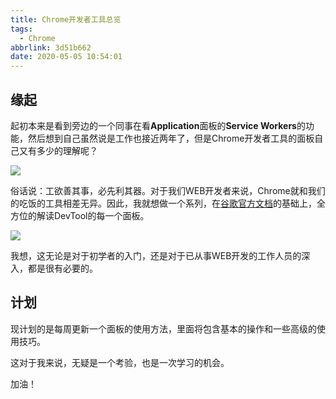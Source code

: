 ```yaml
---
title: Chrome开发者工具总览
tags:
  - Chrome
abbrlink: 3d51b662
date: 2020-05-05 10:54:01
---
```

## 缘起
起初本来是看到旁边的一个同事在看**Application**面板的**Service Workers**的功能，然后想到自己虽然说是工作也接近两年了，但是Chrome开发者工具的面板自己又有多少的理解呢？

![](https://www.notion.so/image/https%3A%2F%2Fs3-us-west-2.amazonaws.com%2Fsecure.notion-static.com%2F256e86bf-8a41-491c-8e42-e9a71ea5caf3%2Fia_10005.png?table=block&id=acab4cbd-4389-4811-9210-60d7bb3e6f88&width=1740&cache=v2)

<!-- more -->
俗话说：工欲善其事，必先利其器。对于我们WEB开发者来说，Chrome就和我们的吃饭的工具相差无异。因此，我就想做一个系列，在[谷歌官方文档](https://developers.google.com/web/tools/chrome-devtools?hl=zh-cn)的基础上，全方位的解读DevTool的每一个面板。

![](https://www.notion.so/image/https%3A%2F%2Fs3-us-west-2.amazonaws.com%2Fsecure.notion-static.com%2Fc22cb834-9c50-4553-a242-f23d2332e873%2Fia_10006.png?table=block&id=a61132ce-8a83-4099-b2ed-423694f34615&width=2550&cache=v2)

我想，这无论是对于初学者的入门，还是对于已从事WEB开发的工作人员的深入，都是很有必要的。

## 计划
现计划的是每周更新一个面板的使用方法，里面将包含基本的操作和一些高级的使用技巧。

这对于我来说，无疑是一个考验，也是一次学习的机会。

加油！
